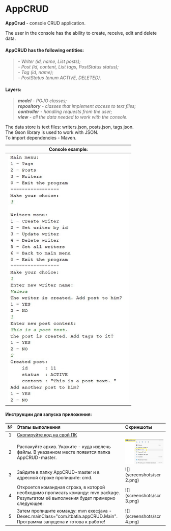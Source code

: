 # AppCRUD

**AppCrud** - console CRUD application.

The user in the console has the ability to create, receive, edit and delete data.

#### AppCRUD has the following entities:  
>*- Writer (id, name, List<Post> posts);*  
*- Post (id, content, List<Tag> tags, PostStatus status);*   
*- Tag (id, name);*  
*- PostStatus (enum ACTIVE, DELETED).*

#### Layers:     
> ***model*** - *POJO classes;*   
***repository*** - *classes that implement access to text files;*   
***controller*** - *handling requests from the user;*   
***view*** - *all the data needed to work with the console.*   

The data store is text files: writers.json, posts.json, tags.json.  
The Gson library is used to work with JSON.  
To import dependencies - Maven.

| Console example: |
|:----:|
| ![screen](screenshots/screen.jpg) |

#### Инструкции для запуска приложения:
| № | Этапы выполнения |Скриншоты|
|:----:|:----|:---- |
| 1 | [Скопируйте код на свой ПК](https://github.com/itbatia/AppCRUD/archive/refs/heads/master.zip)||
| 2 | Распакуйте архив. Укажите - куда извлечь файлы. В указанном месте появится папка AppCRUD-master. |![](screenshots/scr1.jpg)|
| 3 | Зайдите в папку AppCRUD-master и в адресной строке пропишите: cmd. |![](screenshots/scr 2.png)  |
| 4 | Откроется командная строка, в которой необходимо прописать команду: mvn package. Результатом её выполнения будет примерно следующее:|![](screenshots/scr 3.png)|
| 5 | Затем пропишите команду: mvn exec:java -Dexec.mainClass="com.itbatia.appCRUD.Main". Программа запущена и готова к работе! |![](screenshots/scr 4.png)  |

